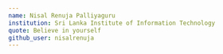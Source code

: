 ```yaml
---
name: Nisal Renuja Palliyaguru
institution: Sri Lanka Institute of Information Technology
quote: Believe in yourself
github_user: nisalrenuja
---
```

